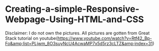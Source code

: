 # Creating-a-simple-Responsive-Webpage-Using-HTML-and-CSS
Disclaimer: I do not own the pictures. All pictures are gotten from Great Stack tutorial on youtube(https://www.youtube.com/watch?v=Rtf42_Bp-Fo&amp;list=PLjwm_8O3suyNcU4AcwaMP7x5d5rz3cLTZ&amp;index=31)
